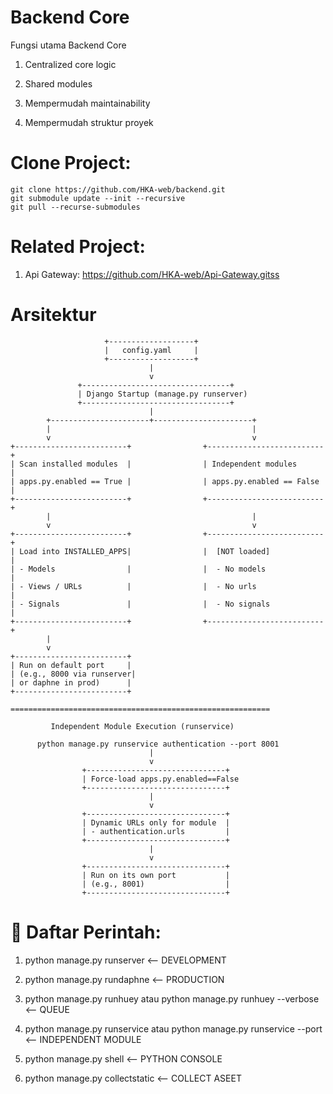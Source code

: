 # Backend Core

Fungsi utama Backend Core

1. Centralized core logic

2. Shared modules

3. Mempermudah maintainability

4. Mempermudah struktur proyek


# Clone Project:
```
git clone https://github.com/HKA-web/backend.git
git submodule update --init --recursive
git pull --recurse-submodules
```

# Related Project:

1. Api Gateway: https://github.com/HKA-web/Api-Gateway.gitss

# Arsitektur
```
                     +-------------------+
                     |   config.yaml     |
                     +-------------------+
                               |
                               v
               +---------------------------------+
               | Django Startup (manage.py runserver)
               +---------------------------------+
                               |
        +----------------------+----------------------+
        |                                             |
        v                                             v
+-------------------------+                +--------------------------+
| Scan installed modules  |                | Independent modules      |
| apps.py.enabled == True |                | apps.py.enabled == False |
+-------------------------+                +--------------------------+
        |                                             |
        v                                             v
+-------------------------+                +--------------------------+
| Load into INSTALLED_APPS|                |  [NOT loaded]            |
| - Models                |                |  - No models              |
| - Views / URLs          |                |  - No urls                |
| - Signals               |                |  - No signals             |
+-------------------------+                +--------------------------+
        |
        v
+-------------------------+
| Run on default port     |
| (e.g., 8000 via runserver|
| or daphne in prod)      |
+-------------------------+

==========================================================

         Independent Module Execution (runservice)

      python manage.py runservice authentication --port 8001
                               |
                               v
                +-------------------------------+
                | Force-load apps.py.enabled==False
                +-------------------------------+
                               |
                               v
                +-------------------------------+
                | Dynamic URLs only for module  |
                | - authentication.urls         |
                +-------------------------------+
                               |
                               v
                +-------------------------------+
                | Run on its own port           |
                | (e.g., 8001)                  |
                +-------------------------------+

```


# 🔑 Daftar Perintah:

1. python manage.py runserver 																		<-- DEVELOPMENT

2. python manage.py rundaphne																		<-- PRODUCTION

3. python manage.py runhuey <module> atau python manage.py runhuey <module> --verbose 				<-- QUEUE

4. python manage.py runservice <module> atau python manage.py runservice <module> --port <port>  	<-- INDEPENDENT MODULE

5. python manage.py shell																			<-- PYTHON CONSOLE

6. python manage.py collectstatic																	<-- COLLECT ASEET